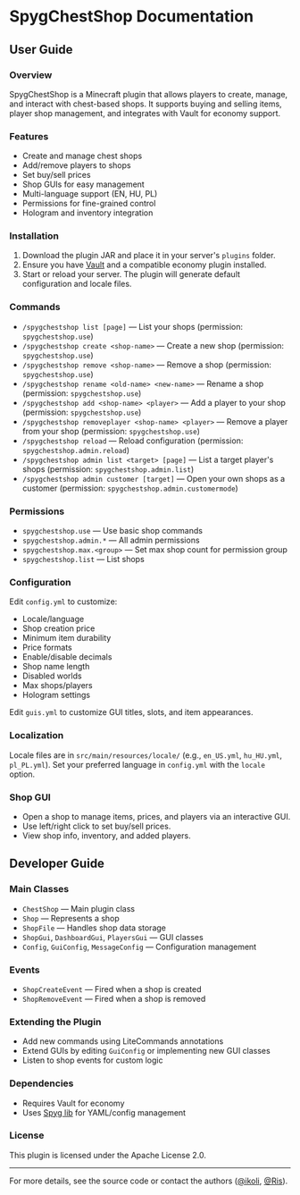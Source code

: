# SpygChestShop Documentation

## User Guide

### Overview
SpygChestShop is a Minecraft plugin that allows players to create, manage, and interact with chest-based shops. It supports buying and selling items, player shop management, and integrates with Vault for economy support.

### Features
- Create and manage chest shops
- Add/remove players to shops
- Set buy/sell prices
- Shop GUIs for easy management
- Multi-language support (EN, HU, PL)
- Permissions for fine-grained control
- Hologram and inventory integration

### Installation
1. Download the plugin JAR and place it in your server's `plugins` folder.
2. Ensure you have [Vault](https://dev.bukkit.org/projects/vault) and a compatible economy plugin installed.
3. Start or reload your server. The plugin will generate default configuration and locale files.

### Commands
- `/spygchestshop list [page]` — List your shops (permission: `spygchestshop.use`)
- `/spygchestshop create <shop-name>` — Create a new shop (permission: `spygchestshop.use`)
- `/spygchestshop remove <shop-name>` — Remove a shop (permission: `spygchestshop.use`)
- `/spygchestshop rename <old-name> <new-name>` — Rename a shop (permission: `spygchestshop.use`)
- `/spygchestshop add <shop-name> <player>` — Add a player to your shop (permission: `spygchestshop.use`)
- `/spygchestshop removeplayer <shop-name> <player>` — Remove a player from your shop (permission: `spygchestshop.use`)
- `/spygchestshop reload` — Reload configuration (permission: `spygchestshop.admin.reload`)
- `/spygchestshop admin list <target> [page]` — List a target player's shops (permission: `spygchestshop.admin.list`)
- `/spygchestshop admin customer [target]` — Open your own shops as a customer (permission: `spygchestshop.admin.customermode`)

### Permissions
- `spygchestshop.use` — Use basic shop commands
- `spygchestshop.admin.*` — All admin permissions
- `spygchestshop.max.<group>` — Set max shop count for permission group
- `spygchestshop.list` — List shops

### Configuration
Edit `config.yml` to customize:
- Locale/language
- Shop creation price
- Minimum item durability
- Price formats
- Enable/disable decimals
- Shop name length
- Disabled worlds
- Max shops/players
- Hologram settings

Edit `guis.yml` to customize GUI titles, slots, and item appearances.

### Localization
Locale files are in `src/main/resources/locale/` (e.g., `en_US.yml`, `hu_HU.yml`, `pl_PL.yml`).
Set your preferred language in `config.yml` with the `locale` option.

### Shop GUI
- Open a shop to manage items, prices, and players via an interactive GUI.
- Use left/right click to set buy/sell prices.
- View shop info, inventory, and added players.

## Developer Guide

### Main Classes
- `ChestShop` — Main plugin class
- `Shop` — Represents a shop
- `ShopFile` — Handles shop data storage
- `ShopGui`, `DashboardGui`, `PlayersGui` — GUI classes
- `Config`, `GuiConfig`, `MessageConfig` — Configuration management

### Events
- `ShopCreateEvent` — Fired when a shop is created
- `ShopRemoveEvent` — Fired when a shop is removed

### Extending the Plugin
- Add new commands using LiteCommands annotations
- Extend GUIs by editing `GuiConfig` or implementing new GUI classes
- Listen to shop events for custom logic

### Dependencies
- Requires Vault for economy
- Uses [Spyg lib](https://github.com/SpyG-Studios/spyg-lib) for YAML/config management

### License
This plugin is licensed under the Apache License 2.0.

---
For more details, see the source code or contact the authors ([@ikoli](https://github.com/ikoliHU), [@Ris](https://github.com/RisDN)).
